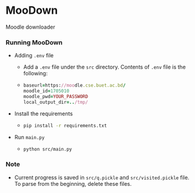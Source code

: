 # MooDown
Moodle downloader

### Running MooDown
- Adding `.env` file
  - Add a `.env` file under the `src` directory. Contents of `.env` file is the following:
  - ```ruby
    baseurl=https://moodle.cse.buet.ac.bd/
    moodle_id=1705010
    moodle_pwd=YOUR_PASSWORD
    local_output_dir=../tmp/
    ```

- Install the requirements
  - ```bash
    pip install -r requirements.txt
    ```
- Run `main.py`
  - ```bash
    python src/main.py
    ```
### Note
- Current progress is saved in `src/q.pickle` and `src/visited.pickle` file. To parse from the beginning, delete these files.
